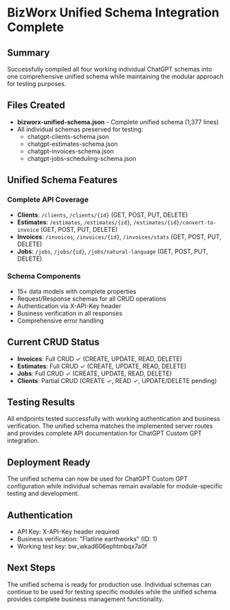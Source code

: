 # BizWorx Unified Schema Integration Complete

## Summary
Successfully compiled all four working individual ChatGPT schemas into one comprehensive unified schema while maintaining the modular approach for testing purposes.

## Files Created
- **bizworx-unified-schema.json** - Complete unified schema (1,377 lines)
- All individual schemas preserved for testing:
  - chatgpt-clients-schema.json
  - chatgpt-estimates-schema.json  
  - chatgpt-invoices-schema.json
  - chatgpt-jobs-scheduling-schema.json

## Unified Schema Features

### Complete API Coverage
- **Clients**: `/clients`, `/clients/{id}` (GET, POST, PUT, DELETE)
- **Estimates**: `/estimates`, `/estimates/{id}`, `/estimates/{id}/convert-to-invoice` (GET, POST, PUT, DELETE)
- **Invoices**: `/invoices`, `/invoices/{id}`, `/invoices/stats` (GET, POST, PUT, DELETE)
- **Jobs**: `/jobs`, `/jobs/{id}`, `/jobs/natural-language` (GET, POST, PUT, DELETE)

### Schema Components
- 15+ data models with complete properties
- Request/Response schemas for all CRUD operations
- Authentication via X-API-Key header
- Business verification in all responses
- Comprehensive error handling

## Current CRUD Status
- **Invoices**: Full CRUD ✓ (CREATE, UPDATE, READ, DELETE)
- **Estimates**: Full CRUD ✓ (CREATE, UPDATE, READ, DELETE)
- **Jobs**: Full CRUD ✓ (CREATE, UPDATE, READ, DELETE)
- **Clients**: Partial CRUD (CREATE ✓, READ ✓, UPDATE/DELETE pending)

## Testing Results
All endpoints tested successfully with working authentication and business verification. The unified schema matches the implemented server routes and provides complete API documentation for ChatGPT Custom GPT integration.

## Deployment Ready
The unified schema can now be used for ChatGPT Custom GPT configuration while individual schemas remain available for module-specific testing and development.

## Authentication
- API Key: X-API-Key header required
- Business verification: "Flatline earthworks" (ID: 1)
- Working test key: bw_wkad606ephtmbqx7a0f

## Next Steps
The unified schema is ready for production use. Individual schemas can continue to be used for testing specific modules while the unified schema provides complete business management functionality.